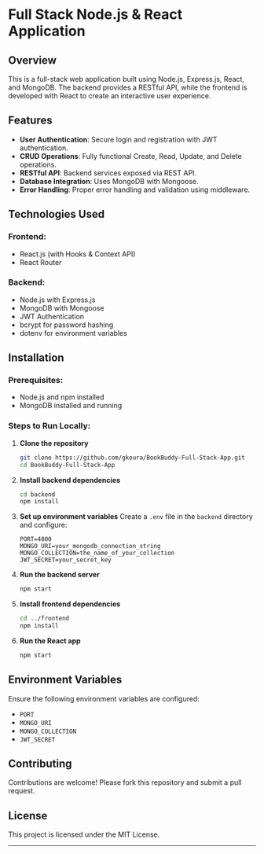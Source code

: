 # Full Stack Node.js & React Application

## Overview
This is a full-stack web application built using Node.js, Express.js, React, and MongoDB. The backend provides a RESTful API, while the frontend is developed with React to create an interactive user experience.

## Features
- **User Authentication**: Secure login and registration with JWT authentication.
- **CRUD Operations**: Fully functional Create, Read, Update, and Delete operations.
- **RESTful API**: Backend services exposed via REST API.
- **Database Integration**: Uses MongoDB with Mongoose.
- **Error Handling**: Proper error handling and validation using middleware.

## Technologies Used
### Frontend:
- React.js (with Hooks & Context API)
- React Router

### Backend:
- Node.js with Express.js
- MongoDB with Mongoose
- JWT Authentication
- bcrypt for password hashing
- dotenv for environment variables

## Installation

### Prerequisites:
- Node.js and npm installed
- MongoDB installed and running

### Steps to Run Locally:
1. **Clone the repository**
   ```sh
   git clone https://github.com/gkoura/BookBuddy-Full-Stack-App.git
   cd BookBuddy-Full-Stack-App
   ```
2. **Install backend dependencies**
   ```sh
   cd backend
   npm install
   ```
3. **Set up environment variables**
   Create a `.env` file in the `backend` directory and configure:
   ```env
   PORT=4000
   MONGO_URI=your_mongodb_connection_string
   MONGO_COLLECTION=the_name_of_your_collection
   JWT_SECRET=your_secret_key
   ```
4. **Run the backend server**
   ```sh
   npm start
   ```
5. **Install frontend dependencies**
   ```sh
   cd ../frontend
   npm install
   ```
6. **Run the React app**
   ```sh
   npm start
   ```

## Environment Variables
Ensure the following environment variables are configured:
- `PORT`
- `MONGO_URI`
- `MONGO_COLLECTION`
- `JWT_SECRET`

## Contributing
Contributions are welcome! Please fork this repository and submit a pull request.

## License
This project is licensed under the MIT License.

---


